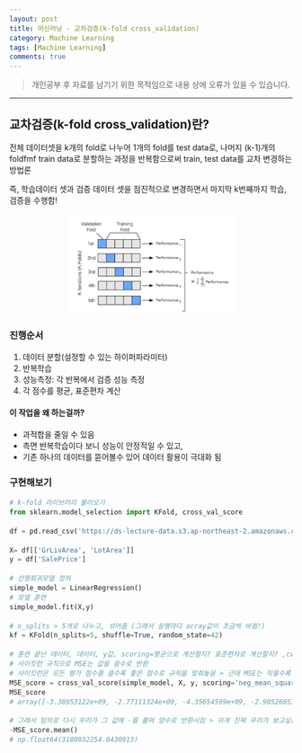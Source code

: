 ```yaml
---
layout: post
title: 머신러닝 - 교차검증(k-fold cross_validation)
category: Machine Learning
tags: [Machine Learning]
comments: true
---
```


> 개인공부 후 자료를 남기기 위한 목적임으로 내용 상에 오류가 있을 수 있습니다.    

<hr>

## 교차검증(k-fold cross_validation)란?

전체 데이터셋을 k개의 fold로 나누어 1개의 fold를 test data로, 나머지 (k-1)개의 foldfmf train data로 분할하는 과정을 반복함으로써 train, test data를 교차 변경하는 방법론

즉, 학습데이터 셋과 검증 데이터 셋을 점진적으로 변경하면서 마지막 k번째까지 학습, 검증을 수행함! 


<center>
<figure>
<img src="/assets/post-img/ML/8.png" alt="" width="70%">
</figure>
</center>

### 진행순서 

1. 데이터 분할(설정할 수 있는 하이퍼파라미터)
2. 반복학습
3. 성능측정: 각 반복에서 검증 성능 측정
4. 각 점수를 평균, 표준편차 계산 


#### 이 작업을 왜 하는걸까?

- 과적합을 줄일 수 있음
- 측면 반복학습이다 보니 성능이 안정적일 수 있고, 
- 기존 하나의 데이터를 뜯어볼수 있어 데이터 활용이 극대화 됨 


### 구현해보기 

```python 
# k-fold 라이브러리 불러오기
from sklearn.model_selection import KFold, cross_val_score

df = pd.read_csv('https://ds-lecture-data.s3.ap-northeast-2.amazonaws.com/house-prices/house_prices_train.csv')

X= df[['GrLivArea', 'LotArea']]
y = df['SalePrice']

# 선형회귀모델 정의
simple_model = LinearRegression() 
# 모델 훈련
simple_model.fit(X,y)

# n_splits > 5개로 나누고, 섞어줌 (그래서 실행마다 array값이 조금씩 바뀜!)
kf = KFold(n_splits=5, shuffle=True, random_state=42)

# 훈련 끝난 데이터, 데이터, y값, scoring=평균으로 계산할지? 표준편차로 계산할지? ,cv=내가 정의한 kfold 정보를 넣으줌 
# 사이킷런 규칙으로 MSE는 값을 음수로 반환
# 사이킷런은 모든 평가 점수를 클수록 좋은 점수로 규칙을 맞춰놓음 > 근데 MSE는 작을수록 좋으니 규칙에 맞지않음
MSE_score = cross_val_score(simple_model, X, y, scoring='neg_mean_squared_error', cv=kf)
MSE_score
# array([-3.38953122e+09, -2.77111324e+09, -4.35654599e+09, -2.90526053e+09, -2.47771029e+09])

# 그래서 임의로 다시 우리가 그 값에 -를 붙여 양수로 반환시킴 > 이게 진짜 우리가 보고싶은 MSE 값임!
-MSE_score.mean()
# np.float64(3180032254.0430913)
```